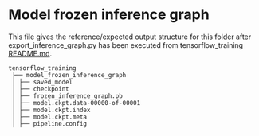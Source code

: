 # Model frozen inference graph

This file gives the reference/expected output structure for this folder after export_inference_graph.py has been executed from tensorflow_training [README.md](../).

```
tensorflow_training
 ├── model_frozen_inference_graph
 │ ├── saved_model
 │ ├── checkpoint
 │ ├── frozen_inference_graph.pb
 │ ├── model.ckpt.data-00000-of-00001
 │ ├── model.ckpt.index
 │ ├── model.ckpt.meta
 │ ├── pipeline.config
```
